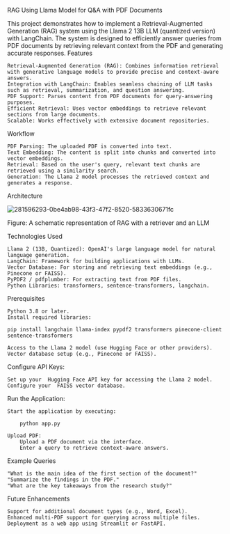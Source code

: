 RAG Using Llama Model for Q&A with PDF Documents

This project demonstrates how to implement a Retrieval-Augmented Generation (RAG) system using the Llama 2 13B LLM (quantized version) with LangChain. The system is designed to efficiently answer queries from PDF documents by retrieving relevant context from the PDF and generating accurate responses.
Features

    Retrieval-Augmented Generation (RAG): Combines information retrieval with generative language models to provide precise and context-aware answers.
    Integration with LangChain: Enables seamless chaining of LLM tasks such as retrieval, summarization, and question answering.
    PDF Support: Parses content from PDF documents for query-answering purposes.
    Efficient Retrieval: Uses vector embeddings to retrieve relevant sections from large documents.
    Scalable: Works effectively with extensive document repositories.

Workflow

    PDF Parsing: The uploaded PDF is converted into text.
    Text Embedding: The content is split into chunks and converted into vector embeddings.
    Retrieval: Based on the user's query, relevant text chunks are retrieved using a similarity search.
    Generation: The Llama 2 model processes the retrieved context and generates a response.

Architecture



![281596293-0be4ab98-43f3-47f2-8520-5833630671fc](https://github.com/user-attachments/assets/8afe6f25-9abe-4b68-90f2-148efbe2b4e6)




Figure: A schematic representation of RAG with a retriever and an LLM


Technologies Used

    Llama 2 (13B, Quantized): OpenAI's large language model for natural language generation.
    LangChain: Framework for building applications with LLMs.
    Vector Database: For storing and retrieving text embeddings (e.g., Pinecone or FAISS).
    PyPDF2 / pdfplumber: For extracting text from PDF files.
    Python Libraries: transformers, sentence-transformers, langchain.

Prerequisites

    Python 3.8 or later.
    Install required libraries:

    pip install langchain llama-index pypdf2 transformers pinecone-client sentence-transformers

    Access to the Llama 2 model (use Hugging Face or other providers).
    Vector database setup (e.g., Pinecone or FAISS).


Configure API Keys:

    Set up your  Hugging Face API key for accessing the Llama 2 model.
    Configure your  FAISS vector database.

Run the Application:

    Start the application by executing:

        python app.py

    Upload PDF:
        Upload a PDF document via the interface.
        Enter a query to retrieve context-aware answers.

Example Queries

    "What is the main idea of the first section of the document?"
    "Summarize the findings in the PDF."
    "What are the key takeaways from the research study?"

Future Enhancements

    Support for additional document types (e.g., Word, Excel).
    Enhanced multi-PDF support for querying across multiple files.
    Deployment as a web app using Streamlit or FastAPI.

